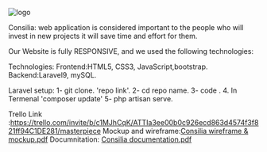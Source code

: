 ![logo](https://user-images.githubusercontent.com/109508834/209466686-2129f166-794f-49e2-be23-8f9940cca5d8.png)



Consilia: web application is considered important to the people who will invest in new projects it will
save time and effort for them.

Our Website is fully RESPONSIVE, and we used the following technologies:

Technologies: Frontend:HTML5, CSS3, JavaScript,bootstrap.
Backend:Laravel9, mySQL.

Laravel setup:
1- git clone. 'repo link'.
2- cd repo name.
3- code . 
4. In Termenal 'composer update'
5- php artisan serve.



Trello Link :https://trello.com/invite/b/c1MJhCqK/ATTIa3ee00b0c926ecd863d4574f3f821ff94C1DE281/masterpiece
Mockup and wireframe:[Consilia wireframe & mockup.pdf](https://github.com/Ramajardat/Masterpiece/files/10299856/Consilia.wireframe.mockup.pdf)
Documnitation: [Consilia documentation.pdf](https://github.com/Ramajardat/Masterpiece/files/10299857/Consilia.documentation.pdf)
